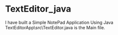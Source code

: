 # TextEditor_java
I have built a Simple NotePad Application Using Java
TextEditorApp\src\TextEditor.java is the Main file.

